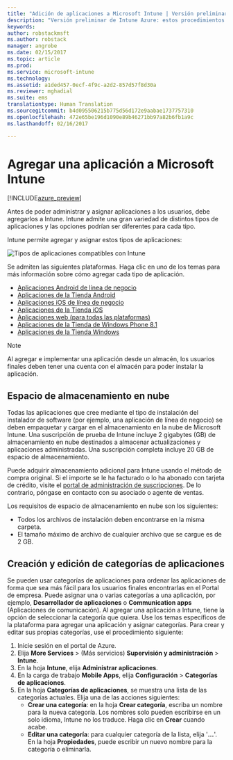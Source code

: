 ```yaml
---
title: "Adición de aplicaciones a Microsoft Intune | Versión preliminar de Intune Azure | Microsoft Docs"
description: "Versión preliminar de Intune Azure: estos procedimientos le ayudarán a tener sus aplicaciones en Intune listas para ser asignadas a usuarios y dispositivos. "
keywords: 
author: robstackmsft
ms.author: robstack
manager: angrobe
ms.date: 02/15/2017
ms.topic: article
ms.prod: 
ms.service: microsoft-intune
ms.technology: 
ms.assetid: a1ded457-0ecf-4f9c-a2d2-857d57f8d30a
ms.reviewer: mghadial
ms.suite: ems
translationtype: Human Translation
ms.sourcegitcommit: b4d095506215b775d56d172e9aabae1737757310
ms.openlocfilehash: 472e65be196d1090e89b46271bb97a82b6fb1a9c
ms.lasthandoff: 02/16/2017

---
```


# <a name="how-to-add-an-app-to-microsoft-intune"></a>Agregar una aplicación a Microsoft Intune

[!INCLUDE[azure_preview](../includes/azure_preview.md)]

Antes de poder administrar y asignar aplicaciones a los usuarios, debe agregarlos a Intune. Intune admite una gran variedad de distintos tipos de aplicaciones y las opciones podrían ser diferentes para cada tipo.

Intune permite agregar y asignar estos tipos de aplicaciones:

![Tipos de aplicaciones compatibles con Intune](./media/app-types.png)

Se admiten las siguientes plataformas. Haga clic en uno de los temas para más información sobre cómo agregar cada tipo de aplicación.

- [Aplicaciones Android de línea de negocio](/intune-azure/manage-apps/android-lob-app)
- [Aplicaciones de la Tienda Android](/intune-azure/manage-apps/android-store-app)
- [Aplicaciones iOS de línea de negocio](/intune-azure/manage-apps/ios-lob-app)
- [Aplicaciones de la Tienda iOS](/intune-azure/manage-apps/ios-store-app)
- [Aplicaciones web (para todas las plataformas)](/intune-azure/manage-apps/web-app)
- [Aplicaciones de la Tienda de Windows Phone 8.1](/intune-azure/manage-apps/windows-phone-8-1-store-app)
- [Aplicaciones de la Tienda Windows](/intune-azure/manage-apps/windows-store-app)

> [!NOTE]
> Al agregar e implementar una aplicación desde un almacén, los usuarios finales deben tener una cuenta con el almacén para poder instalar la aplicación.

## <a name="cloud-storage-space"></a>Espacio de almacenamiento en nube
Todas las aplicaciones que cree mediante el tipo de instalación del instalador de software (por ejemplo, una aplicación de línea de negocio) se deben empaquetar y cargar en el almacenamiento en la nube de Microsoft Intune. Una suscripción de prueba de Intune incluye 2 gigabytes (GB) de almacenamiento en nube destinados a almacenar actualizaciones y aplicaciones administradas. Una suscripción completa incluye 20 GB de espacio de almacenamiento.

Puede adquirir almacenamiento adicional para Intune usando el método de compra original.  Si el importe se le ha facturado o lo ha abonado con tarjeta de crédito, visite el [portal de administración de suscripciones](https://portal.office.com/adminportal/home?switchtomodern=true#/subscriptions).  De lo contrario, póngase en contacto con su asociado o agente de ventas.

Los requisitos de espacio de almacenamiento en nube son los siguientes:

-   Todos los archivos de instalación deben encontrarse en la misma carpeta.
-   El tamaño máximo de archivo de cualquier archivo que se cargue es de 2 GB.

## <a name="how-to-create-and-edit-categories-for-apps"></a>Creación y edición de categorías de aplicaciones 

Se pueden usar categorías de aplicaciones para ordenar las aplicaciones de forma que sea más fácil para los usuarios finales encontrarlas en el Portal de empresa. Puede asignar una o varias categorías a una aplicación, por ejemplo, **Desarrollador de aplicaciones** o **Communication apps** (Aplicaciones de comunicación). Al agregar una aplicación a Intune, tiene la opción de seleccionar la categoría que quiera. Use los temas específicos de la plataforma para agregar una aplicación y asignar categorías. Para crear y editar sus propias categorías, use el procedimiento siguiente: 

1. Inicie sesión en el portal de Azure. 
2. Elija **More Services** >  (Más servicios) **Supervisión y administración** > **Intune**. 
3. En la hoja **Intune**, elija **Administrar aplicaciones**. 
4. En la carga de trabajo **Mobile Apps**, elija **Configuración** > **Categorías de aplicaciones**. 
5. En la hoja **Categorías de aplicaciones**, se muestra una lista de las categorías actuales. Elija una de las acciones siguientes: 
    - **Crear una categoría**: en la hoja **Crear categoría**, escriba un nombre para la nueva categoría. Los nombres solo pueden escribirse en un solo idioma, Intune no los traduce. Haga clic en **Crear** cuando acabe.
    - **Editar una categoría**: para cualquier categoría de la lista, elija '**...**'. En la hoja **Propiedades**, puede escribir un nuevo nombre para la categoría o eliminarla.




